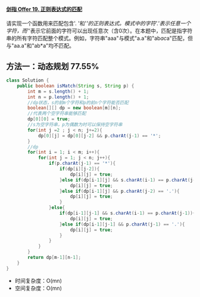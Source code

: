 #### [剑指 Offer 19. 正则表达式的匹配](https://leetcode-cn.com/problems/zheng-ze-biao-da-shi-pi-pei-lcof/)

请实现一个函数用来匹配包含'. '和'*'的正则表达式。模式中的字符'.'表示任意一个字符，而'*'表示它前面的字符可以出现任意次（含0次）。在本题中，匹配是指字符串的所有字符匹配整个模式。例如，字符串"aaa"与模式"a.a"和"ab*ac*a"匹配，但与"aa.a"和"ab*a"均不匹配。

## 方法一：动态规划 77.55%

```java
class Solution {
    public boolean isMatch(String s, String p) {
        int m = s.length() + 1;
        int n = p.length() + 1;
        //dp状态，s的前m个字符和p的前n个字符能否匹配
        boolean[][] dp = new boolean[m][n];
        //代表两个空字符串能够匹配
        dp[0][0] = true;
        //s为空字符串，p为偶数为时可以保持空字符串
        for(int j =2 ; j < n; j+=2){
            dp[0][j] = dp[0][j-2] && p.charAt(j-1) == '*';
        }
        //dp
        for(int i = 1; i < m; i++){
            for(int j = 1; j < n; j++){
                if(p.charAt(j-1) == '*'){
                    if(dp[i][j-2]){
                        dp[i][j] = true;
                    }else if(dp[i-1][j] && s.charAt(i-1) == p.charAt(j-2)){
                        dp[i][j] = true;
                    }else if(dp[i-1][j] && p.charAt(j-2) == '.'){
                        dp[i][j] = true;
                    }
                }else{
                    if(dp[i-1][j-1] && s.charAt(i-1) == p.charAt(j-1)){
                        dp[i][j] = true;
                    }else if(dp[i-1][j-1] && p.charAt(j-1) == '.'){
                        dp[i][j] = true;
                    }
                }
            }
        }
        return dp[m-1][n-1];
    }
}
```

- 时间复杂度：O(mn)
- 空间复杂度：O(mn)
